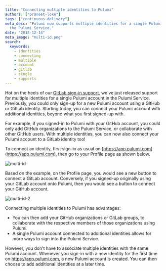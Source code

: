 ```yaml
---
title: "Connecting multiple identities to Pulumi"
authors: ["praneet-loke"]
tags: ["continuous-delivery"]
meta_desc: "Pulumi now supports multiple identities for a single Pulumi account in
  the Pulumi Service."
date: "2018-12-14"
meta_image: "multi-id.png"
search:
  keywords:
    - identities
    - connecting
    - multiple
    - account
    - gitlab
    - single
    - supports
---
```


Hot on the heels of our
[GitLab sign-in support](/blog/welcoming-gitlab-users-to-pulumi/),
we've just released support for multiple identities for a single Pulumi
account in the Pulumi Service. Previously, you could only sign-up
for a new Pulumi account using a GitHub or GitLab identity. Starting
today, you can connect your Pulumi account with additional identities,
beyond what you first signed-up with.
<!--more-->

For example, if you signed-in to Pulumi with your GitHub account, you
could only add GitHub organizations to the Pulumi Service, or
collaborate with other GitHub users. With multiple identities, you can
now also connect your Pulumi account to a GitLab identity too!

To connect an identity, first sign-in as usual on
[https://app.pulumi.com](https://app.pulumi.com), then go to your Profile page as shown below.

![multi-id](./multi-id.gif)

Based on the example, on the Profile page, you would see a new button to
connect a GitLab account. Conversely, if you signed-up originally using
your GitLab account onto Pulumi, then you would see a button to connect
your GitHub account.

![multi-id-2](./multi-id-2.png)

Connecting multiple identities to Pulumi has advantages:

- You can then add your GitHub organizations or GitLab groups, to
  collaborate with the respective members of those organizations using
  Pulumi.
- A single Pulumi account connected to additional identities allows
  for more ways to sign into the Pulumi Service.

However, you don't have to associate multiple identities with the same
Pulumi account. Whenever you sign-in with a new identity for the first
time on <https://app.pulumi.com>, a new Pulumi account is created. You
can then choose to add additional identities at a later time.
